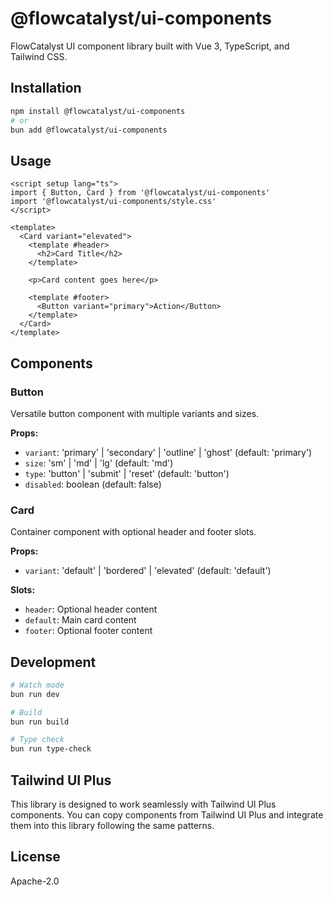 # @flowcatalyst/ui-components

FlowCatalyst UI component library built with Vue 3, TypeScript, and Tailwind CSS.

## Installation

```bash
npm install @flowcatalyst/ui-components
# or
bun add @flowcatalyst/ui-components
```

## Usage

```vue
<script setup lang="ts">
import { Button, Card } from '@flowcatalyst/ui-components'
import '@flowcatalyst/ui-components/style.css'
</script>

<template>
  <Card variant="elevated">
    <template #header>
      <h2>Card Title</h2>
    </template>

    <p>Card content goes here</p>

    <template #footer>
      <Button variant="primary">Action</Button>
    </template>
  </Card>
</template>
```

## Components

### Button
Versatile button component with multiple variants and sizes.

**Props:**
- `variant`: 'primary' | 'secondary' | 'outline' | 'ghost' (default: 'primary')
- `size`: 'sm' | 'md' | 'lg' (default: 'md')
- `type`: 'button' | 'submit' | 'reset' (default: 'button')
- `disabled`: boolean (default: false)

### Card
Container component with optional header and footer slots.

**Props:**
- `variant`: 'default' | 'bordered' | 'elevated' (default: 'default')

**Slots:**
- `header`: Optional header content
- `default`: Main card content
- `footer`: Optional footer content

## Development

```bash
# Watch mode
bun run dev

# Build
bun run build

# Type check
bun run type-check
```

## Tailwind UI Plus

This library is designed to work seamlessly with Tailwind UI Plus components. You can copy components from Tailwind UI Plus and integrate them into this library following the same patterns.

## License

Apache-2.0
